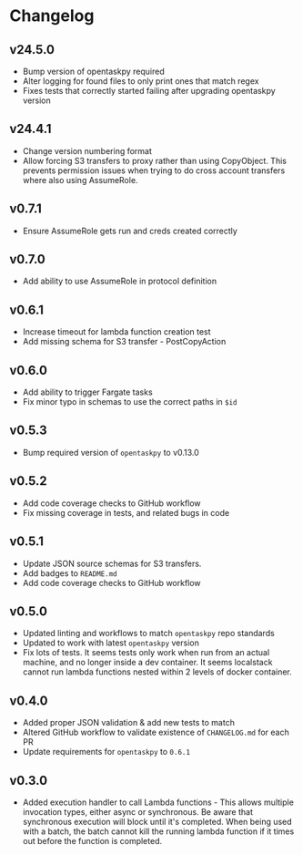 # Changelog

## v24.5.0

- Bump version of opentaskpy required
- Alter logging for found files to only print ones that match regex
- Fixes tests that correctly started failing after upgrading opentaskpy version

## v24.4.1

- Change version numbering format
- Allow forcing S3 transfers to proxy rather than using CopyObject. This prevents permission issues when trying to do cross account transfers where also using AssumeRole.

## v0.7.1

- Ensure AssumeRole gets run and creds created correctly

## v0.7.0

- Add ability to use AssumeRole in protocol definition

## v0.6.1

- Increase timeout for lambda function creation test
- Add missing schema for S3 transfer - PostCopyAction

## v0.6.0

- Add ability to trigger Fargate tasks
- Fix minor typo in schemas to use the correct paths in `$id`

## v0.5.3

- Bump required version of `opentaskpy` to v0.13.0

## v0.5.2

- Add code coverage checks to GitHub workflow
- Fix missing coverage in tests, and related bugs in code

## v0.5.1

- Update JSON source schemas for S3 transfers.
- Add badges to `README.md`
- Add code coverage checks to GitHub workflow

## v0.5.0

- Updated linting and workflows to match `opentaskpy` repo standards
- Updated to work with latest `opentaskpy` version
- Fix lots of tests. It seems tests only work when run from an actual machine, and no longer inside a dev container. It seems localstack cannot run lambda functions nested within 2 levels of docker container.

## v0.4.0

- Added proper JSON validation & add new tests to match
- Altered GitHub workflow to validate existence of `CHANGELOG.md` for each PR
- Update requirements for `opentaskpy` to `0.6.1`

## v0.3.0

- Added execution handler to call Lambda functions - This allows multiple invocation types, either async or synchronous. Be aware that synchronous execution will block until it's completed. When being used with a batch, the batch cannot kill the running lambda function if it times out before the function is completed.
